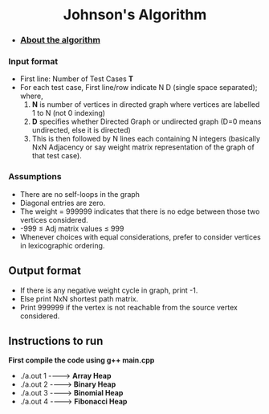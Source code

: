 
  <h1 align="center">Johnson's Algorithm</h1>
  
* <h3><a href="https://en.wikipedia.org/wiki/Johnson%27s_algorithm">About the algorithm</a></h3>

### Input format

* First line: Number of Test Cases <b>T</b>
* For each test case, First line/row indicate N D (single space separated); where,
     1. <b>N</b> is number of vertices in directed graph where vertices are labelled 1 to N (not 0 indexing)
     2. <b>D</b> specifies whether Directed Graph or undirected graph (D=0 means undirected, else it is directed)
     3. This is then followed by N lines each containing N integers (basically NxN Adjacency or say weight matrix representation of the graph of that test case).

### Assumptions
* There are no self-loops in the graph
* Diagonal entries are zero.
* The weight = 999999 indicates that there is no edge between those two vertices considered.
* -999 ≤ Adj matrix values ≤ 999 
* Whenever choices with equal considerations, prefer to consider vertices in lexicographic ordering.


## Output format
* If there is any negative weight cycle in graph, print -1.
* Else print NxN shortest path matrix.
* Print 999999 if the vertex is not reachable from the source vertex considered.

## Instructions to run
<b>First compile the code using g++ main.cpp</b>
* ./a.out 1  ----> <b>Array Heap</b>
* ./a.out 2  ----> <b>Binary Heap</b>
* ./a.out 3  ----> <b>Binomial Heap</b>
* ./a.out 4  ----> <b>Fibonacci Heap</b>
